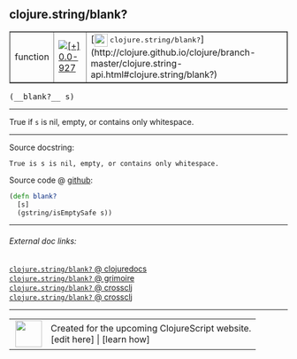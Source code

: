 ## clojure.string/blank?



 <table border="1">
<tr>
<td>function</td>
<td><a href="https://github.com/cljsinfo/cljs-api-docs/tree/0.0-927"><img valign="middle" alt="[+] 0.0-927" title="Added in 0.0-927" src="https://img.shields.io/badge/+-0.0--927-lightgrey.svg"></a> </td>
<td>
[<img height="24px" valign="middle" src="http://i.imgur.com/1GjPKvB.png"> <samp>clojure.string/blank?</samp>](http://clojure.github.io/clojure/branch-master/clojure.string-api.html#clojure.string/blank?)
</td>
</tr>
</table>


 <samp>
(__blank?__ s)<br>
</samp>

---

True if `s` is nil, empty, or contains only whitespace.

---




Source docstring:

```
True is s is nil, empty, or contains only whitespace.
```


Source code @ [github](https://github.com/clojure/clojurescript/blob/r3190/src/cljs/clojure/string.cljs#L174-L177):

```clj
(defn blank?
  [s]
  (gstring/isEmptySafe s))
```

<!--
Repo - tag - source tree - lines:

 <pre>
clojurescript @ r3190
└── src
    └── cljs
        └── clojure
            └── <ins>[string.cljs:174-177](https://github.com/clojure/clojurescript/blob/r3190/src/cljs/clojure/string.cljs#L174-L177)</ins>
</pre>

-->

---



###### External doc links:

[`clojure.string/blank?` @ clojuredocs](http://clojuredocs.org/clojure.string/blank_q)<br>
[`clojure.string/blank?` @ grimoire](http://conj.io/store/v1/org.clojure/clojure/1.7.0-beta3/clj/clojure.string/blank%3F/)<br>
[`clojure.string/blank?` @ crossclj](http://crossclj.info/fun/clojure.string/blank%3F.html)<br>
[`clojure.string/blank?` @ crossclj](http://crossclj.info/fun/clojure.string.cljs/blank%3F.html)<br>

---

 <table>
<tr><td>
<img valign="middle" align="right" width="48px" src="http://i.imgur.com/Hi20huC.png">
</td><td>
Created for the upcoming ClojureScript website.<br>
[edit here] | [learn how]
</td></tr></table>

[edit here]:https://github.com/cljsinfo/cljs-api-docs/blob/master/cljsdoc/clojure.string_blankQMARK.cljsdoc
[learn how]:https://github.com/cljsinfo/cljs-api-docs/wiki/cljsdoc-files

<!--

This information was too distracting to show to readers, but I'll leave it
commented here since it is helpful to:

- pretty-print the data used to generate this document
- and show how to retrieve that data



The API data for this symbol:

```clj
{:description "True if `s` is nil, empty, or contains only whitespace.",
 :ns "clojure.string",
 :name "blank?",
 :signature ["[s]"],
 :history [["+" "0.0-927"]],
 :type "function",
 :full-name-encode "clojure.string_blankQMARK",
 :source {:code "(defn blank?\n  [s]\n  (gstring/isEmptySafe s))",
          :title "Source code",
          :repo "clojurescript",
          :tag "r3190",
          :filename "src/cljs/clojure/string.cljs",
          :lines [174 177]},
 :full-name "clojure.string/blank?",
 :clj-symbol "clojure.string/blank?",
 :docstring "True is s is nil, empty, or contains only whitespace."}

```

Retrieve the API data for this symbol:

```clj
;; from Clojure REPL
(require '[clojure.edn :as edn])
(-> (slurp "https://raw.githubusercontent.com/cljsinfo/cljs-api-docs/catalog/cljs-api.edn")
    (edn/read-string)
    (get-in [:symbols "clojure.string/blank?"]))
```

-->
